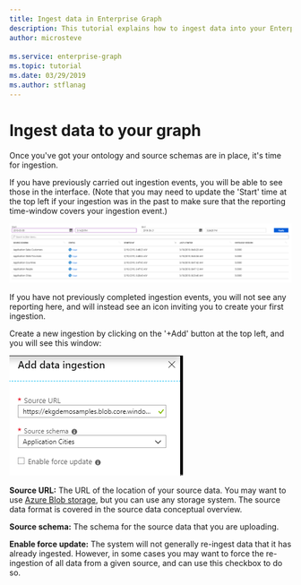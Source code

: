 ```yaml
---
title: Ingest data in Enterprise Graph
description: This tutorial explains how to ingest data into your Enterprise Graph once your ontology, source schema, and schema maps are in place
author: microsteve

ms.service: enterprise-graph
ms.topic: tutorial
ms.date: 03/29/2019
ms.author: stflanag
---
```


# Ingest data to your graph

Once you've got your ontology and source schemas are in place, it's time for ingestion.

If you have previously carried out ingestion events, you will be able to see those in the interface. (Note that you may need to update the 'Start' time at the top left if your ingestion was in the past to make sure that the reporting time-window covers your ingestion event.)

![Ingestion events](./media/ingestion-tutorial/existing-ingestions.png)

If you have not previously completed ingestion events, you will not see any reporting here, and will instead see an icon inviting you to create your first ingestion.

Create a new ingestion by clicking on the '+Add' button at the top left, and you will see this window:

![New ingestion](./media/ingestion-tutorial/new-ingestion.png)

**Source URL:** The URL of the location of your source data. You may want to use <a href="https://azure.microsoft.com/en-us/services/storage/blobs/">Azure Blob storage</a>, but you can use any storage system. The source data format is covered in the source data conceptual overview.

**Source schema:** The schema for the source data that you are uploading.

**Enable force update:** The system will not generally re-ingest data that it has already ingested. However, in some cases you may want to force the re-ingestion of all data from a given source, and can use this checkbox to do so.

